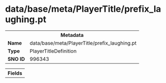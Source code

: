 <h1>data/base/meta/PlayerTitle/prefix_laughing.pt</h1><table><tr><th colspan="100%">Metadata</th></tr><tr><td><b>Name</b></td><td>data/base/meta/PlayerTitle/prefix_laughing.pt</td></tr><tr><td><b>Type</b></td><td>PlayerTitleDefinition</td></tr><tr><td><b>SNO ID</b></td><td>996343</td></tr></table>

<table><tr><th colspan="100%">Fields</th></tr></table>


